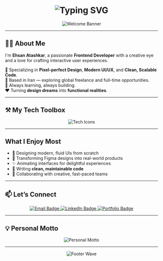 <h1 align="center">
  <img src="https://readme-typing-svg.herokuapp.com?font=Fira+Code&weight=600&size=26&duration=3000&pause=1000&color=0078D7&center=true&vCenter=true&width=600&height=45&lines=Hey+There+👋;I'm+Ehsan+Atashkar;Creative+Frontend+Developer;React.js+%7C+Next.js+%7C+TypeScript;Let%E2%80%99s+Build+Something+Outstanding!" alt="Typing SVG" />
</h1>

<div align="center">
  <img src="https://capsule-render.vercel.app/api?type=waving&color=0:005A9C,100:0078D7&height=200&section=header&text=Welcome%20to%20My%20Digital%20Universe%20🚀&fontSize=38&fontColor=ffffff&animation=fadeIn" alt="Welcome Banner" />
</div>

---

## 👨‍💻 About Me

I'm **Ehsan Atashkar**, a passionate **Frontend Developer** with a creative eye and a love for crafting interactive user experiences.

🎯 Specializing in **Pixel-perfect Design**, **Modern UI/UX**, and **Clean, Scalable Code**.  
📍 Based in Iran — exploring global freelance and full-time opportunities.  
🧠 Always learning, always building.  
❤️ Turning **design dreams** into **functional realities**.

---

## ⚒️ My Tech Toolbox

<p align="center">
  <img src="https://skillicons.dev/icons?i=react,nextjs,typescript,javascript,tailwind,html,css,redux,figma,vscode,git" alt="Tech Icons" />
</p>

---

## What I Enjoy Most

- 🎨 Designing modern, fluid UIs from scratch  
- 🧩 Transforming Figma designs into real-world products  
- ✨ Animating interfaces for delightful experiences  
- 🧼 Writing **clean, maintainable code**  
- 🤝 Collaborating with creative, fast-paced teams

---

## 📫 Let’s Connect

<p align="center">
  <a href="mailto:ehsanwebdev84@gmail.com" target="_blank" rel="noopener noreferrer">
    <img src="https://img.shields.io/badge/Email-ehsanwebdev84@gmail.com-0078D7?style=flat-square&logo=gmail&logoColor=white" alt="Email Badge" />
  </a>
  <a href="https://www.linkedin.com/in/ehsan-atashkar-0a8b09326" target="_blank" rel="noopener noreferrer">
    <img src="https://img.shields.io/badge/LinkedIn-Ehsan%20Atashkar-005A9C?style=flat-square&logo=linkedin&logoColor=white" alt="LinkedIn Badge" />
  </a>
  <a href="https://xe4at.github.io/ehsanatashkar-portfolio/" target="_blank" rel="noopener noreferrer">
    <img src="https://img.shields.io/badge/Portfolio-View%20Now-003E6B?style=flat-square&logo=vercel&logoColor=white" alt="Portfolio Badge" />
  </a>
</p>

---

## 💡 Personal Motto

<div align="center">
  <img src="https://readme-typing-svg.demolab.com?font=Fira+Code&size=22&pause=1000&color=0078D7&center=true&vCenter=true&width=800&height=40&lines=Frontend+is+Art+with+Logic.;Design+is+not+a+layer%2C+it's+the+experience.;Every+pixel+deserves+attention.;Animation+is+not+extra%2C+it's+essential.;Readable+code+is+beautiful+code.;If+it+feels+right%2C+users+won't+notice+it.;From+Figma+to+Function%2C+flawlessly.;Let+the+interface+tell+the+story." alt="Personal Motto" />
</div>

---

<div align="center">
  <img src="https://capsule-render.vercel.app/api?type=waving&color=0078D7&height=150&section=footer" alt="Footer Wave" />
</div>

